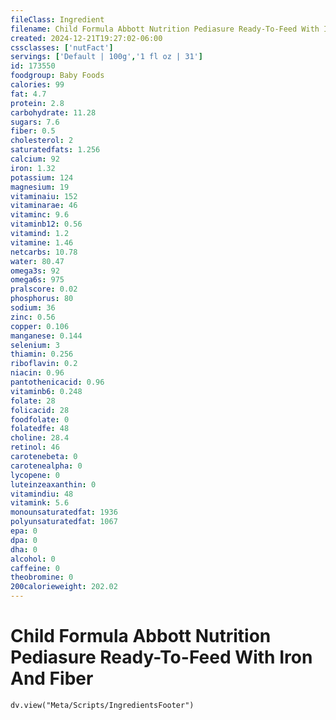 ```yaml
---
fileClass: Ingredient
filename: Child Formula Abbott Nutrition Pediasure Ready-To-Feed With Iron And Fiber
created: 2024-12-21T19:27:02-06:00
cssclasses: ['nutFact']
servings: ['Default | 100g','1 fl oz | 31']
id: 173550
foodgroup: Baby Foods
calories: 99
fat: 4.7
protein: 2.8
carbohydrate: 11.28
sugars: 7.6
fiber: 0.5
cholesterol: 2
saturatedfats: 1.256
calcium: 92
iron: 1.32
potassium: 124
magnesium: 19
vitaminaiu: 152
vitaminarae: 46
vitaminc: 9.6
vitaminb12: 0.56
vitamind: 1.2
vitamine: 1.46
netcarbs: 10.78
water: 80.47
omega3s: 92
omega6s: 975
pralscore: 0.02
phosphorus: 80
sodium: 36
zinc: 0.56
copper: 0.106
manganese: 0.144
selenium: 3
thiamin: 0.256
riboflavin: 0.2
niacin: 0.96
pantothenicacid: 0.96
vitaminb6: 0.248
folate: 28
folicacid: 28
foodfolate: 0
folatedfe: 48
choline: 28.4
retinol: 46
carotenebeta: 0
carotenealpha: 0
lycopene: 0
luteinzeaxanthin: 0
vitamindiu: 48
vitamink: 5.6
monounsaturatedfat: 1936
polyunsaturatedfat: 1067
epa: 0
dpa: 0
dha: 0
alcohol: 0
caffeine: 0
theobromine: 0
200calorieweight: 202.02
---
```


# Child Formula Abbott Nutrition Pediasure Ready-To-Feed With Iron And Fiber

```dataviewjs
dv.view("Meta/Scripts/IngredientsFooter")
```